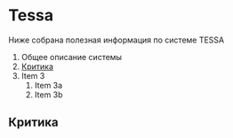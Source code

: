 # Tessa

Ниже собрана полезная информация по системе TESSA

1. Общее описание системы
2. [Критика](##критика)
1. Item 3
   1. Item 3a
   1. Item 3b





























## Критика
